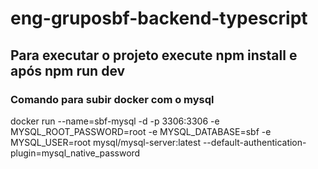 # eng-gruposbf-backend-typescript

## Para executar o projeto execute npm install e após npm run dev


### Comando para subir docker com o mysql
docker run --name=sbf-mysql -d -p 3306:3306 -e MYSQL_ROOT_PASSWORD=root -e MYSQL_DATABASE=sbf -e MYSQL_USER=root mysql/mysql-server:latest --default-authentication-plugin=mysql_native_password
